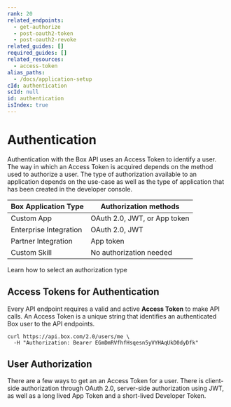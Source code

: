 ```yaml
---
rank: 20
related_endpoints:
  - get-authorize
  - post-oauth2-token
  - post-oauth2-revoke
related_guides: []
required_guides: []
related_resources:
  - access-token
alias_paths:
  - /docs/application-setup
cId: authentication
scId: null
id: authentication
isIndex: true
---
```


# Authentication

Authentication with the Box API uses an Access Token to identify a user. The
way in which an Access Token is acquired depends on the method used to authorize
a user. The type of authorization available to an application depends on the
use-case as well as the type of application that has been created in the developer
console.

| Box Application Type   | Authorization methods        |
| ---------------------- | ---------------------------- |
| Custom App             | OAuth 2.0, JWT, or App token |
| Enterprise Integration | OAuth 2.0, JWT               |
| Partner Integration    | App token                    |
| Custom Skill           | No authorization needed      |

<CTA to="guide://authentication/select">
  Learn how to select an authorization type

</CTA>

## Access Tokens for Authentication

Every API endpoint requires a valid and active **Access Token** to make API
calls. An Access Token is a unique string that identifies an authenticated Box
user to the API endpoints.

```curl
curl https://api.box.com/2.0/users/me \
  -H "Authorization: Bearer EGmDmRVfhfHsqesn5yVYHAqUkD0dyDfk"
```

## User Authorization

There are a few ways to get an an Access Token for a user. There is
client-side authorization through OAuth 2.0, server-side authorization using
JWT, as well as a long lived App Token and a short-lived Developer Token.
